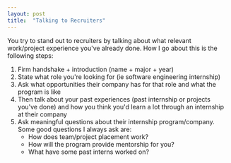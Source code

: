 ```yaml
---
layout: post
title:  "Talking to Recruiters"
---
```


You try to stand out to recruiters by talking about what relevant work/project experience you've already done. How I go about this is the following steps:
1. Firm handshake + introduction (name + major + year)
2. State what role you're looking for (ie software engineering internship)
3. Ask what opportunities their company has for that role and what the program is like
4. Then talk about your past experiences (past internship or projects you've done) and how you think you'd learn a lot through an internship at their company
5. Ask meaningful questions about their internship program/company. Some good questions I always ask are: 
	* How does team/project placement work? 
	* How will the program provide mentorship for you? 
	* What have some past interns worked on?